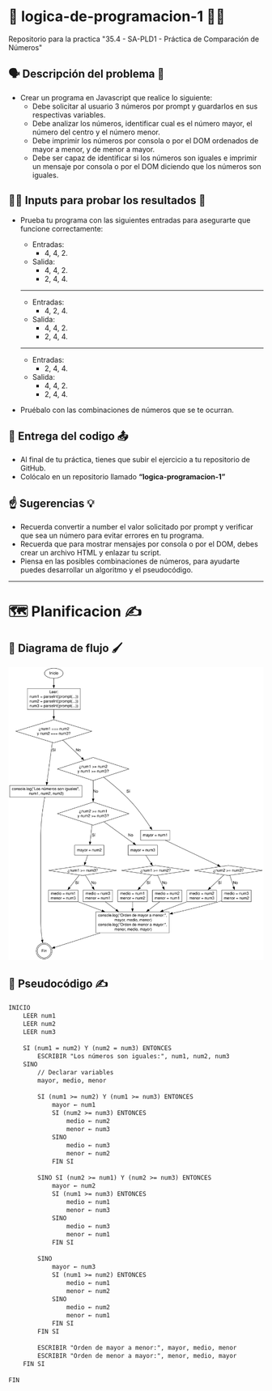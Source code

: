 # 🧠 logica-de-programacion-1 🧑‍💻
Repositorio para la practica "35.4 - SA-PLD1 - Práctica de Comparación de Números"

## 🗣️ Descripción del problema 🧐
- Crear un programa en Javascript que realice lo siguiente:
  - Debe solicitar al usuario 3 números por prompt y guardarlos en sus respectivas variables.
  - Debe analizar los números, identificar cual es el número mayor, el número del centro y el número menor.
  - Debe imprimir los números por consola o por el DOM ordenados de mayor a menor, y de menor a mayor.
  - Debe ser capaz de identificar si los números son iguales e imprimir un mensaje por consola o por el DOM diciendo que los números son iguales.

## 👨‍🔬 Inputs para probar los resultados 🧪
- Prueba tu programa con las siguientes entradas para asegurarte que funcione correctamente:
  - Entradas:
    - 4, 4, 2.
  - Salida:
    - 4, 4, 2.
    - 2, 4, 4.
  ---
  - Entradas:
    - 4, 2, 4.
  - Salida:
    - 4, 4, 2.
    - 2, 4, 4.
  ---
  - Entradas:
    - 2, 4, 4.
  - Salida:
    - 4, 4, 2.
    - 2, 4, 4.

- Pruébalo con las combinaciones de números que se te ocurran.

## 📩 Entrega del codigo 📤
- Al final de tu práctica, tienes que subir el ejercicio a tu repositorio de GitHub.
- Colócalo en un repositorio llamado **“logica-programacion-1”**

## ☝️ Sugerencias 💡
- Recuerda convertir a number el valor solicitado por prompt y verificar que sea un número para evitar errores en tu programa.
- Recuerda que para mostrar mensajes por consola o por el DOM, debes crear un archivo HTML y enlazar tu script.
- Piensa en las posibles combinaciones de números, para ayudarte puedes desarrollar un algoritmo y el pseudocódigo.

---

# 🗺️ Planificacion ✍️
## 🎨 Diagrama de flujo 🖌️
![Diagrama de flujo](./graphviz.svg)

## 📝 Pseudocódigo ✍️
```
INICIO
    LEER num1
    LEER num2
    LEER num3

    SI (num1 = num2) Y (num2 = num3) ENTONCES
        ESCRIBIR "Los números son iguales:", num1, num2, num3
    SINO
        // Declarar variables
        mayor, medio, menor

        SI (num1 >= num2) Y (num1 >= num3) ENTONCES
            mayor ← num1
            SI (num2 >= num3) ENTONCES
                medio ← num2
                menor ← num3
            SINO
                medio ← num3
                menor ← num2
            FIN SI

        SINO SI (num2 >= num1) Y (num2 >= num3) ENTONCES
            mayor ← num2
            SI (num1 >= num3) ENTONCES
                medio ← num1
                menor ← num3
            SINO
                medio ← num3
                menor ← num1
            FIN SI

        SINO
            mayor ← num3
            SI (num1 >= num2) ENTONCES
                medio ← num1
                menor ← num2
            SINO
                medio ← num2
                menor ← num1
            FIN SI
        FIN SI

        ESCRIBIR "Orden de mayor a menor:", mayor, medio, menor
        ESCRIBIR "Orden de menor a mayor:", menor, medio, mayor
    FIN SI

FIN
